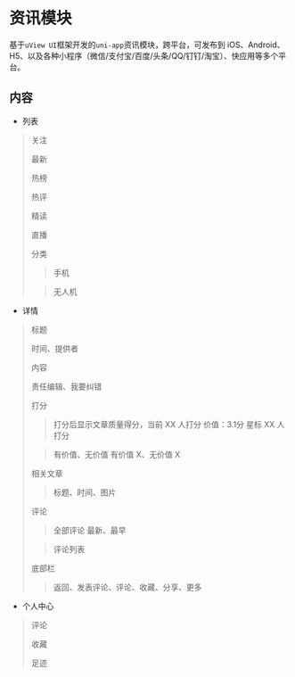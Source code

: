 # 资讯模块

基于`uView UI`框架开发的`uni-app`资讯模块，跨平台，可发布到 iOS、Android、H5、以及各种小程序（微信/支付宝/百度/头条/QQ/钉钉/淘宝）、快应用等多个平台。

## 内容

- 列表
> 关注
> 
> 最新
> 
> 热榜
> 
> 热评
> 
> 精读
> 
> 直播
> 
> 分类
> 
> > 手机
> 
> > 无人机

- 详情
> 标题
> 
> 时间、提供者
> 
> 内容
> 
> 责任编辑、我要纠错
> 
> 打分
> 
> > 打分后显示文章质量得分，当前 XX 人打分
> > 价值：3.1分  星标  XX 人打分
> 
> > 有价值、无价值
> > 有价值 X、无价值 X
> 
> 相关文章
> 
> > 标题、时间、图片
> 
> 评论
> 
> > 全部评论  最新、最早
> 
> > 评论列表
> 
> 底部栏
> 
> > 返回、发表评论、评论、收藏、分享、更多

- 个人中心
> 评论
> 
> 收藏
> 
> 足迹

